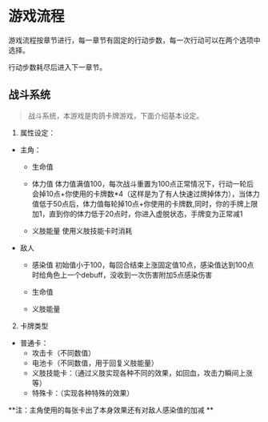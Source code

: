 
# 游戏流程

游戏流程按章节进行，每一章节有固定的行动步数，每一次行动可以在两个选项中选择。

行动步数耗尽后进入下一章节。

## 战斗系统

>战斗系统，本游戏是肉鸽卡牌游戏，下面介绍基本设定。

1. 属性设定：

- 主角：

  - 生命值
  
  - 体力值  体力值满值100，每次战斗重置为100点正常情况下，行动一轮后会掉10点+你使用的卡牌数*4（这样是为了有人快速过牌掉体力），当体力值低于50点后，体力值每轮掉10点+你使用的卡牌数,同时，你的手牌上限加1，直到你的体力低于20点时，你进入虚脱状态，手牌变为正常减1

  - 义肢能量   使用义肢技能卡时消耗


- 敌人
  - 感染值  初始值小于100，每回合结束上涨固定值10点，感染值达到100点时给角色上一个debuff，没收到一次伤害附加5点感染伤害

  - 生命值
  
  - 义肢能量


2. 卡牌类型

- 普通卡：
  - 攻击卡（不同数值）
  - 电池卡（不同数值，用于回复义肢能量）
  - 义肢技能卡：（通过义肢实现各种不同的效果，如回血，攻击力瞬间上涨等）
  - 特殊卡：（实现各种特殊的效果）

**注：主角使用的每张卡出了本身效果还有对敌人感染值的加减
**
